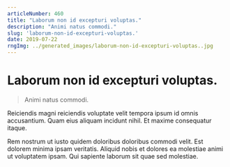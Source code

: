 ```yaml
---
articleNumber: 460
title: "Laborum non id excepturi voluptas."
description: "Animi natus commodi."
slug: 'laborum-non-id-excepturi-voluptas.'
date: 2019-07-22
rngImg: ../generated_images/laborum-non-id-excepturi-voluptas..jpg
---
```


# Laborum non id excepturi voluptas.

> Animi natus commodi.

Reiciendis magni reiciendis voluptate velit tempora ipsum id omnis accusantium. Quam eius aliquam incidunt nihil. Et maxime consequatur itaque.
 Rem nostrum ut iusto quidem doloribus doloribus commodi velit. Est dolorem minima ipsam veritatis. Aliquid nobis et dolores ea molestiae animi ut voluptatem ipsam. Qui sapiente laborum sit quae sed molestiae.
